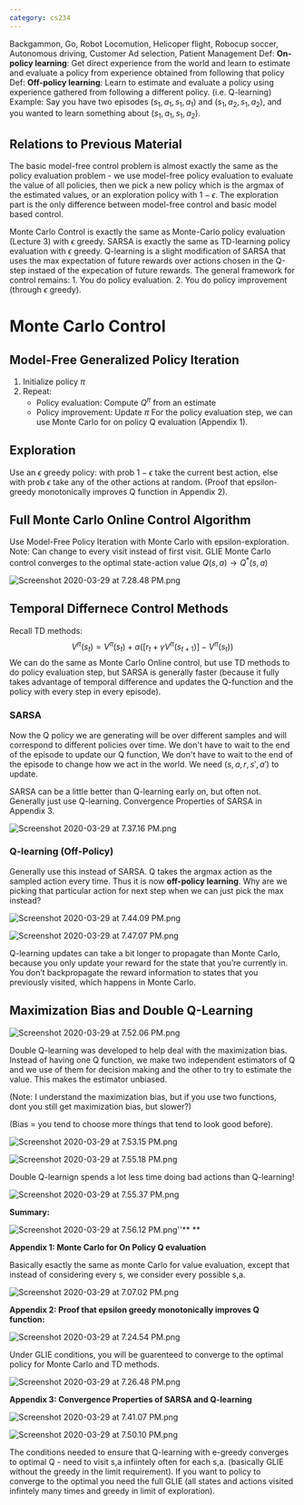 ```yaml
---
category: cs234
---
```


Backgammon, Go, Robot Locomution, Helicoper flight, Robocup soccer, Autonomous driving, Customer Ad selection, Patient Management
Def: **On-policy learning**: Get direct experience from the world and learn to estimate and evaluate a policy from experience obtained from following that policy
Def: **Off-policy learning**: Learn to estimate and evaluate a policy using experience gathered from following a different policy. (i.e. Q-learning)
Example: Say you have two episodes $(s_1,a_1,s_1,a_1)$ and $(s_1,a_2,s_1,a_2)$, and you wanted to learn something about $(s_1,a_1,s_1,a_2)$.

## Relations to Previous Material
The basic model-free control problem is almost exactly the same as the policy evaluation problem - we use model-free policy evaluation to evaluate the value of all policies, then we pick a new policy which is the argmax of the estimated values, or an exploration policy with $1-\epsilon$. The exploration part is the only difference between model-free control and basic model based control. 

Monte Carlo Control is exactly the same as Monte-Carlo policy evaluation (Lecture 3) with $\epsilon$ greedy. SARSA is exactly the same as TD-learning policy evaluation with $\epsilon$ greedy. Q-learning is a slight modification of SARSA that uses the max expectation of future rewards over actions chosen in the Q-step instaed of the expecation of future rewards. The general framework for control remains: 1. You do policy evaluation. 2. You do policy improvement (through $\epsilon$ greedy).

# Monte Carlo Control
## Model-Free Generalized Policy Iteration
1. Initialize policy $\pi$
2. Repeat:
   - Policy evaluation: Compute $Q^\pi$ from an estimate
   - Policy improvement: Update $\pi$
For the policy evaluation step, we can use Monte Carlo for on policy Q evaluation (Appendix 1).

## Exploration
Use an $\epsilon$ greedy policy: with prob $1-\epsilon$ take the current best action, else with prob $\epsilon$ take any of the other actions at random. (Proof that epsilon-greedy monotonically improves Q function in Appendix 2).

## Full Monte Carlo Online Control Algorithm
Use Model-Free Policy Iteration with Monte Carlo with epsilon-exploration. Note: Can change to every visit instead of first visit. GLIE Monte Carlo control converges to the optimal state-action value $Q(s,a) \rightarrow Q^*(s,a)$

![Screenshot 2020-03-29 at 7.28.48 PM.png](/assets/blog_resources/0CAAFD239AEDB336650D3265459D6590.png)

## Temporal Differnece Control Methods
Recall TD methods:
$$V^\pi(s_t) = V^\pi(s_t) + \alpha ([r_t + \gamma V^\pi(s_{t+1})] - V^\pi(s_t))$$
We can do the same as Monte Carlo Online control, but use TD methods to do policy evaluation step, but SARSA is generally faster (because it fully takes advantage of temporal difference and updates the Q-function and the policy with every step in every episode). 

### SARSA
Now the Q policy we are generating will be over different samples and will correspond to different policies over time.
We don't have to wait to the end of the episode to update our Q function,
We don't have to wait to the end of the episode to change how we act in the world.
We need $(s,a,r,s',a')$ to update.

SARSA can be a little better than Q-learning early on, but often not. Generally just use Q-learning.
Convergence Properties of SARSA in Appendix 3.

![Screenshot 2020-03-29 at 7.37.16 PM.png](/assets/blog_resources/2A6112B53259132159D80B5E03AC66C3.png)

### Q-learning (Off-Policy)
Generally use this instead of SARSA.
Q takes the argmax action as the sampled action every time. Thus it is now **off-policy learning**.
Why are we picking that particular action for next step when we can just pick the max instead?

![Screenshot 2020-03-29 at 7.44.09 PM.png](/assets/blog_resources/1D3568D29D89EA68E066954E9094BB7F.png)

![Screenshot 2020-03-29 at 7.47.07 PM.png](/assets/blog_resources/3E3455130DB13310A864D368DD002697.png)

Q-learning updates can take a bit longer to propagate than Monte Carlo, because you only update your reward for the state that you’re currently in. You don’t backpropagate the reward information to states that you previously visited, which happens in Monte Carlo.

## Maximization Bias and Double Q-Learning

![Screenshot 2020-03-29 at 7.52.06 PM.png](/assets/blog_resources/8C14468A75A5AA9E7344D566A9FFB55E.png)

Double Q-learning was developed to help deal with the maximization bias. Instead of having one Q function, we make two independent estimators of Q and we use of them for decision making and the other to try to estimate the value. This makes the estimator unbiased.

(Note: I understand the maximization bias, but if you use two functions, dont you still get maximization bias, but slower?)

(Bias = you tend to choose more things that tend to look good before).

![Screenshot 2020-03-29 at 7.53.15 PM.png](/assets/blog_resources/8833A01634DE02BEE316A928530B17CA.png)

![Screenshot 2020-03-29 at 7.55.18 PM.png](/assets/blog_resources/6161BDE87C4544D920D68F75E580FBD6.png)

Double Q-learnign spends a lot less time doing bad actions than Q-learning!

![Screenshot 2020-03-29 at 7.55.37 PM.png](/assets/blog_resources/2A41352FE0A4BE04F2725371F2DFEBAA.png)

**Summary:**

![Screenshot 2020-03-29 at 7.56.12 PM.png](/assets/blog_resources/26996A9B4B419CE34F66E8B7D461A98F.png)''**
**

**Appendix 1: Monte Carlo for On Policy Q evaluation**

Basically esactly the same as monte Carlo for value evaluation, except that instead of considering every s, we consider every possible s,a.

![Screenshot 2020-03-29 at 7.07.02 PM.png](/assets/blog_resources/6C869EADA930840A7583831C79C5A8FB.png)

**Appendix 2: Proof that epsilon greedy monotonically improves Q function:**

![Screenshot 2020-03-29 at 7.24.54 PM.png](/assets/blog_resources/0325AC070E100DFB4E0E504F43902780.png)

Under GLIE conditions, you will be guarenteed to converge to the optimal policy for Monte Carlo and TD methods.

![Screenshot 2020-03-29 at 7.26.48 PM.png](/assets/blog_resources/6B3D5697E8DCFB6CF61B8DE13BA61657.png)

**Appendix 3: Convergence Properties of SARSA and Q-learning**

![Screenshot 2020-03-29 at 7.41.07 PM.png](/assets/blog_resources/5281C975188780428536925A8A1EC874.png)

![Screenshot 2020-03-29 at 7.50.10 PM.png](/assets/blog_resources/5446F29C75870D30FA170B17D7CC9FFF.png)

The conditions needed to ensure that Q-learning with e-greedy converges to optimal Q - need to visit s,a infiintely often for each s,a. (basically GLIE without the greedy in the limit requirement). If you want to policy to converge to the optimal you need the full GLIE (all states and actions visited infintely many times and greedy in limit of exploration).
